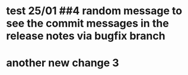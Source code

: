 # test 25/01 ##4  random message to see the commit messages in the release notes via bugfix branch


# another new change 3

